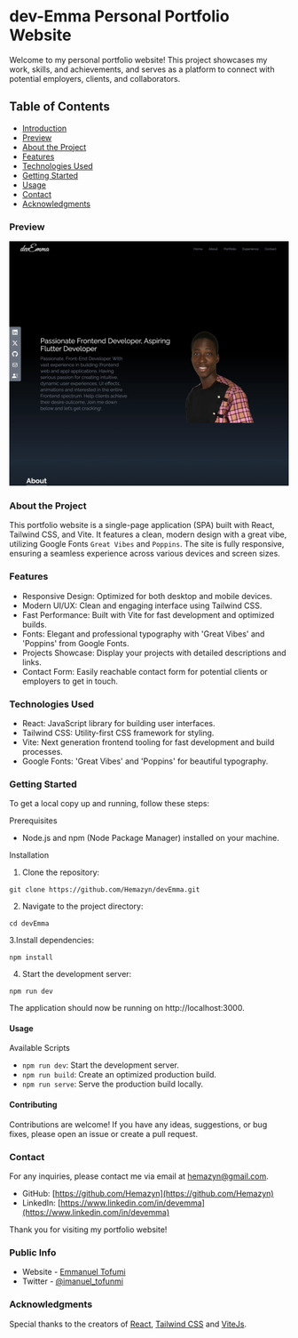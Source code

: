 # dev-Emma Personal Portfolio Website

Welcome to my personal portfolio website! This project showcases my work, skills, and achievements, and serves as a platform to connect with potential employers, clients, and collaborators.

## Table of Contents
- [Introduction](#introduction)
- [Preview](#preview)
- [About the Project](#about-the-project)
- [Features](#features)
- [Technologies Used](#technologies-used)
- [Getting Started](#getting-started)
- [Usage](#usage)
- [Contact](#contact)
- [Acknowledgments](#acknowledgments)

### Preview
![](/public/preview.webp)

### About the Project
This portfolio website is a single-page application (SPA) built with React, Tailwind CSS, and Vite. It features a clean, modern design with a great vibe, utilizing Google Fonts `Great Vibes` and `Poppins`. The site is fully responsive, ensuring a seamless experience across various devices and screen sizes.

### Features
- Responsive Design: Optimized for both desktop and mobile devices.
- Modern UI/UX: Clean and engaging interface using Tailwind CSS.
- Fast Performance: Built with Vite for fast development and optimized builds.
- Fonts: Elegant and professional typography with 'Great Vibes' and 'Poppins' from Google Fonts.
- Projects Showcase: Display your projects with detailed descriptions and links.
- Contact Form: Easily reachable contact form for potential clients or employers to get in touch.

### Technologies Used
- React: JavaScript library for building user interfaces.
- Tailwind CSS: Utility-first CSS framework for styling.
- Vite: Next generation frontend tooling for fast development and build processes.
- Google Fonts: 'Great Vibes' and 'Poppins' for beautiful typography.

### Getting Started
To get a local copy up and running, follow these steps:

Prerequisites
- Node.js and npm (Node Package Manager) installed on your machine.

Installation
1. Clone the repository:
```
git clone https://github.com/Hemazyn/devEmma.git
```
2. Navigate to the project directory:
```
cd devEmma
```
3.Install dependencies:
```
npm install
```
4. Start the development server:
```
npm run dev
```
The application should now be running on http://localhost:3000.

#### Usage
Available Scripts
- `npm run dev`: Start the development server.
- `npm run build`: Create an optimized production build.
- `npm run serve`: Serve the production build locally.

#### Contributing
Contributions are welcome! If you have any ideas, suggestions, or bug fixes, please open an issue or create a pull request.


### Contact
For any inquiries, please contact me via email at hemazyn@gmail.com.

- GitHub: [https://github.com/Hemazyn](https://github.com/Hemazyn)
- LinkedIn: [https://www.linkedin.com/in/devemma](https://www.linkedin.com/in/devemma)

Thank you for visiting my portfolio website!

### Public Info
- Website - [Emmanuel Tofumi](https://devemma.netlify.app)
- Twitter - [@imanuel_tofunmi](https://twitter.com/imanuel_tofunmi)

### Acknowledgments
Special thanks to the creators of [React](https://react.dev), [Tailwind CSS](https://tailwindcss.com/) and [ViteJs](https://vitejs.dev).
